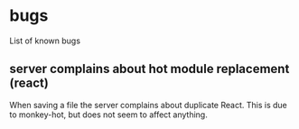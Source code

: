 # bugs

List of known bugs

## server complains about hot module replacement (react)

When saving a file the server complains about duplicate React.
This is due to monkey-hot, but does not seem to affect anything.
